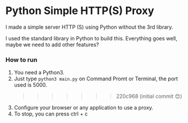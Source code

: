 # Python Simple HTTP(S) Proxy

I made a simple server HTTP (S) using Python without the 3rd library.

I used the standard library in Python to build this.
Everything goes well, maybe we need to add other features?

### How to run

1. You need a Python3.
2. Just type `python3 main.py` on Command Promt or Terminal, the port used is 5000.
   > > > > > > > 220c968 (initial commit 😊)
3. Configure your browser or any application to use a proxy.
4. To stop, you can press ctrl + c
